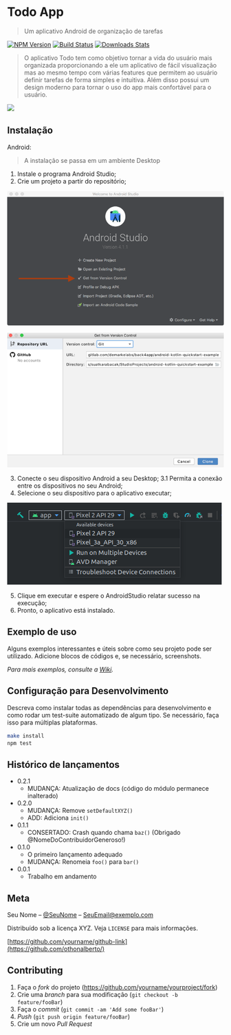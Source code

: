 # Todo App
> Um aplicativo Android de organização de tarefas

[![NPM Version][npm-image]][npm-url]
[![Build Status][travis-image]][travis-url]
[![Downloads Stats][npm-downloads]][npm-url]

> O aplicativo Todo tem como objetivo tornar a vida do usuário mais organizada proporcionando a ele um aplicativo de fácil visualização 
> mas ao mesmo tempo com várias features que permitem ao usuário definir tarefas de forma simples e intuitiva. 
> Além disso possui um design moderno  para tornar o uso do app mais confortável para o usuário.


![](../header.png)

## Instalação

Android:

> A instalação se passa em um ambiente Desktop

1. Instale o programa Android Studio;
2. Crie um projeto a partir do repositório;


![Selecione a opção de criação pelo git](./img/android_studio_get_from_vc.png)


![Preencha com o url do repo e o diretório](./img/android_studio_get_from_vc_2.png)


3. Conecte o seu dispositivo Android a seu Desktop;
3.1 Permita a conexão entre os dispositivos no seu Android;
4. Selecione o seu dispositivo para o aplicativo executar;

![Selecione o dispositivo](./img/dispositivos.png)

5. Clique em executar e espere o AndroidStudio relatar sucesso na execução;
6. Pronto, o aplicativo está instalado.

## Exemplo de uso

Alguns exemplos interessantes e úteis sobre como seu projeto pode ser utilizado. Adicione blocos de códigos e, se necessário, screenshots.

_Para mais exemplos, consulte a [Wiki][wiki]._ 

## Configuração para Desenvolvimento

Descreva como instalar todas as dependências para desenvolvimento e como rodar um test-suite automatizado de algum tipo. Se necessário, faça isso para múltiplas plataformas.

```sh
make install
npm test
```

## Histórico de lançamentos

* 0.2.1
    * MUDANÇA: Atualização de docs (código do módulo permanece inalterado)
* 0.2.0
    * MUDANÇA: Remove `setDefaultXYZ()`
    * ADD: Adiciona `init()`
* 0.1.1
    * CONSERTADO: Crash quando chama `baz()` (Obrigado @NomeDoContribuidorGeneroso!)
* 0.1.0
    * O primeiro lançamento adequado
    * MUDANÇA: Renomeia `foo()` para `bar()`
* 0.0.1
    * Trabalho em andamento

## Meta

Seu Nome – [@SeuNome](https://twitter.com/...) – SeuEmail@exemplo.com

Distribuído sob a licença XYZ. Veja `LICENSE` para mais informações.

[https://github.com/yourname/github-link](https://github.com/othonalberto/)

## Contributing

1. Faça o _fork_ do projeto (<https://github.com/yourname/yourproject/fork>)
2. Crie uma _branch_ para sua modificação (`git checkout -b feature/fooBar`)
3. Faça o _commit_ (`git commit -am 'Add some fooBar'`)
4. _Push_ (`git push origin feature/fooBar`)
5. Crie um novo _Pull Request_

[npm-image]: https://img.shields.io/npm/v/datadog-metrics.svg?style=flat-square
[npm-url]: https://npmjs.org/package/datadog-metrics
[npm-downloads]: https://img.shields.io/npm/dm/datadog-metrics.svg?style=flat-square
[travis-image]: https://img.shields.io/travis/dbader/node-datadog-metrics/master.svg?style=flat-square
[travis-url]: https://travis-ci.org/dbader/node-datadog-metrics
[wiki]: https://github.com/seunome/seuprojeto/wiki
